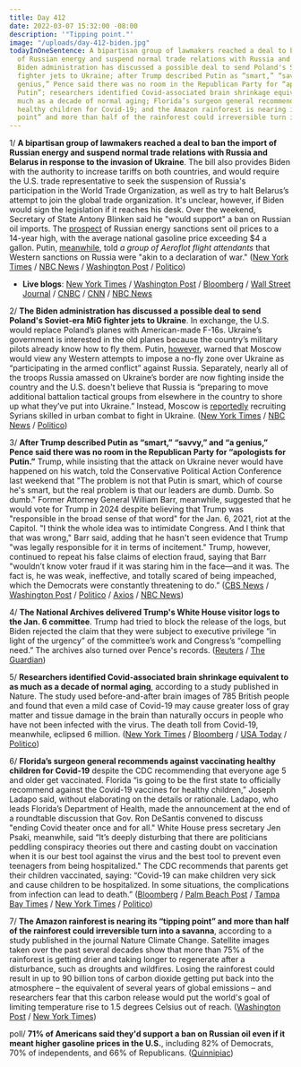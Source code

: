 ```yaml
---
title: Day 412
date: 2022-03-07 15:32:00 -08:00
description: '"Tipping point."'
image: "/uploads/day-412-biden.jpg"
todayInOneSentence: A bipartisan group of lawmakers reached a deal to ban the import
  of Russian energy and suspend normal trade relations with Russia and Belarus; the
  Biden administration has discussed a possible deal to send Poland's Soviet-era MiG
  fighter jets to Ukraine; after Trump described Putin as “smart,” “savvy,” and “a
  genius,” Pence said there was no room in the Republican Party for “apologists for
  Putin”; researchers identified Covid-associated brain shrinkage equivalent to as
  much as a decade of normal aging; Florida’s surgeon general recommends against vaccinating
  healthy children for Covid-19; and the Amazon rainforest is nearing its “tipping
  point” and more than half of the rainforest could irreversible turn into a savanna.
---
```


1/ **A bipartisan group of lawmakers reached a deal to ban the import of Russian energy and suspend normal trade relations with Russia and Belarus in response to the invasion of Ukraine**. The bill also provides Biden with the authority to increase tariffs on both countries, and would require the U.S. trade representative to seek the suspension of Russia's participation in the World Trade Organization, as well as try to halt Belarus’s attempt to join the global trade organization. It's unclear, however, if Biden would sign the legislation if it reaches his desk. Over the weekend, Secretary of State Antony Blinken said he "would support" a ban on Russian oil imports. The [prospect](https://www.npr.org/2022/03/07/1084893419/gas-prices-surge-to-above-4-a-gallon-oil-russia-ukraine-antony-blinken) of Russian energy sanctions sent oil prices to a 14-year high, with the average national gasoline price exceeding $4 a gallon. Putin, [meanwhile](https://apnews.com/article/russia-ukraine-europe-3d9e50b2fa8b08ce1f74c1b09403186e), told *a group of Aeroflot flight attendants* that Western sanctions on Russia were "akin to a declaration of war." ([New York Times](https://www.nytimes.com/live/2022/03/07/business/stocks-inflation-business-news#russia-us-trade-relations) / [NBC News](https://www.nbcnews.com/politics/congress/lawmakers-strike-bipartisan-deal-legislation-ban-russian-energy-import-rcna19038) / [Washington Post](https://www.washingtonpost.com/us-policy/2022/03/07/congress-ukraine-gas-prices-aid/) / [Politico](https://www.politico.com/news/2022/03/06/blinken-russian-oil-ban-00014441))

* **Live blogs**: [New York Times](https://www.nytimes.com/live/2022/03/07/world/ukraine-russia-war) / [Washington Post](https://www.washingtonpost.com/world/2022/03/07/russia-ukraine-war-news-putin-live-updates/) / [Bloomberg](https://www.bloomberg.com/news/articles/2022-03-07/ukraine-update-oil-surges-as-u-s-mulls-banning-russian-imports?srnd=premium&sref=MIBMEEoj) / [Wall Street Journal](https://www.wsj.com/livecoverage/russia-ukraine-latest-news-2022-03-07) / [CNBC](https://www.cnbc.com/2022/03/07/possible-russian-energy-ban-sends-oil-soaring-poland-us-in-jet-talks.html) / [CNN](https://www.cnn.com/europe/live-news/ukraine-russia-putin-news-03-07-22/h_beb3e2d7acaa726f6a8498ebab1f600e) / [NBC News](https://www.nbcnews.com/news/world/live-blog/ukraine-russia-war-live-updates-russia-claims-cease-fire-let-n1290958)

2/ **The Biden administration has discussed a possible deal to send Poland's Soviet-era MiG fighter jets to Ukraine**. In exchange, the U.S. would replace Poland’s planes with American-made F-16s. Ukraine’s government is interested in the old planes because the country’s military pilots already know how to fly them. Putin, [however](https://www.nytimes.com/2022/03/05/world/europe/ukraine-russia-putin.html), warned that Moscow would view any Western attempts to impose a no-fly zone over Ukraine as “participating in the armed conflict” against Russia. Separately, nearly all of the troops Russia amassed on Ukraine’s border are now fighting inside the country and the U.S. doesn't believe that Russia is “preparing to move additional battalion tactical groups from elsewhere in the country to shore up what they’ve put into Ukraine.” Instead, Moscow is [reportedly](https://www.wsj.com/articles/russia-recruiting-syrians-for-urban-combat-in-ukraine-u-s-officials-say-11646606234) recruiting Syrians skilled in urban combat to fight in Ukraine. ([New York Times](https://www.nytimes.com/2022/03/06/world/europe/us-fighter-jets-ukraine.html) / [NBC News](https://www.nbcnews.com/news/us-news/biden-admin-talks-poland-provide-warplanes-ukraine-rcna18876) / [Politico](https://www.politico.com/news/2022/03/07/putin-russia-combat-forces-ukraine-00014699))

3/ **After Trump described Putin as “smart,” “savvy,” and “a genius,” Pence said there was no room in the Republican Party for “apologists for Putin.”** Trump, while insisting that the attack on Ukraine never would have happened on his watch, told the Conservative Political Action Conference last weekend that "The problem is not that Putin is smart, which of course he's smart, but the real problem is that our leaders are dumb. Dumb. So dumb." Former Attorney General William Barr, meanwhile, suggested that he would vote for Trump in 2024 despite believing that Trump was "responsible in the broad sense of that word" for the Jan. 6, 2021, riot at the Capitol. "I think the whole idea was to intimidate Congress. And I think that that was wrong," Barr said, adding that he hasn't seen evidence that Trump "was legally responsible for it in terms of incitement." Trump, however, continued to repeat his false claims of election fraud, saying that Barr "wouldn’t know voter fraud if it was staring him in the face—and it was. The fact is, he was weak, ineffective, and totally scared of being impeached, which the Democrats were constantly threatening to do.” ([CBS News](https://www.cbsnews.com/news/pence-trump-republicans-putin-apologists/) / [Washington Post](https://www.washingtonpost.com/politics/2022/03/05/pence-putin-russia-apologists-gop-trump/) / [Politico](https://www.politico.com/news/2022/03/07/barr-trump-2024-00014597) / [Axios](https://www.axios.com/trump-bill-barr-book-e017627f-a26d-4c16-8a72-fcdf66bf019d.html) / [NBC News](https://www.nbcnews.com/politics/donald-trump/former-ag-barr-says-wouldnt-prosecuted-trump-jan-6-taking-classified-d-rcna18330))

4/ **The National Archives delivered Trump's White House visitor logs to the Jan. 6 committee**. Trump had tried to block the release of the logs, but Biden rejected the claim that they were subject to executive privilege “in light of the urgency” of the committee’s work and Congress’s “compelling need.” The archives also turned over Pence's records. ([Reuters](https://www.reuters.com/world/us/us-archives-turns-over-trump-white-house-visitor-logs-jan-6-committee-2022-03-04/) / [The Guardian](https://www.theguardian.com/us-news/2022/mar/04/donald-trump-capitol-attack-committee-white-house-visitor-logs))

5/ **Researchers identified Covid-associated brain shrinkage equivalent to as much as a decade of normal aging**, according to a study published in Nature. The study used before-and-after brain images of 785 British people and found that even a mild case of Covid-19 may cause greater loss of gray matter and tissue damage in the brain than naturally occurs in people who have not been infected with the virus. The death toll from Covid-19, meanwhile, eclipsed 6 million. ([New York Times](https://www.nytimes.com/2022/03/07/health/covid-brain-changes.html) / [Bloomberg](https://www.bloomberg.com/news/articles/2022-03-07/brain-shrinkage-cognitive-decline-found-months-after-mild-covid?sref=MIBMEEoj) / [USA Today](https://www.usatoday.com/story/news/health/2022/03/07/covid-brain-damage-smell/9357854002/) / [Politico](https://www.politico.com/news/2022/03/07/death-toll-coronavirus-pandemic-00014557))

6/ **Florida’s surgeon general recommends against vaccinating healthy children for Covid-19** despite the CDC recommending that everyone age 5 and older get vaccinated. Florida “is going to be the first state to officially recommend against the Covid-19 vaccines for healthy children,” Joseph Ladapo said, without elaborating on the details or rationale. Ladapo, who leads Florida’s Department of Health, made the announcement at the end of a roundtable discussion that Gov. Ron DeSantis convened to discuss "ending Covid theater once and for all." White House press secretary Jen Psaki, meanwhile, said “It’s deeply disturbing that there are politicians peddling conspiracy theories out there and casting doubt on vaccination when it is our best tool against the virus and the best tool to prevent even teenagers from being hospitalized." The CDC recommends that parents get their children vaccinated, saying: “Covid-19 can make children very sick and cause children to be hospitalized. In some situations, the complications from infection can lead to death.” ([Bloomberg](https://www.bloomberg.com/news/articles/2022-03-07/florida-to-recommend-against-child-vaccines-in-challenge-to-cdc?sref=MIBMEEoj) / [Palm Beach Post](https://www.palmbeachpost.com/story/news/politics/2022/03/07/florida-surgeon-general-joseph-ladapo-recommending-against-covid-vaccine-healthy-kids/9411801002/) / [Tampa Bay Times](https://www.tampabay.com/news/florida-politics/2022/03/07/healthy-children-shouldnt-get-coronavirus-vaccine-florida-health-department-says/) / [New York Times](https://www.nytimes.com/2022/03/07/health/covid-brain-changes.html) / [Politico](https://www.politico.com/news/2022/03/07/florida-surgeon-general-covid-vaccines-00014702))

7/ **The Amazon rainforest is nearing its “tipping point” and more than half of the rainforest could irreversible turn into a savanna**, according to a study published in the journal Nature Climate Change. Satellite images taken over the past several decades show that more than 75% of the rainforest is getting drier and taking longer to regenerate after a disturbance, such as droughts and wildfires. Losing the rainforest could result in up to 90 billion tons of carbon dioxide getting put back into the atmosphere – the equivalent of several years of global emissions – and researchers fear that this carbon release would put the world's goal of limiting temperature rise to 1.5 degrees Celsius out of reach. ([Washington Post](https://www.washingtonpost.com/climate-environment/2022/03/07/amazon-rainforest-tipping-point-climate/) / [New York Times](https://www.nytimes.com/2022/03/07/climate/amazon-rainforest-climate-change-deforestation.html))

poll/ **71% of Americans said they'd support a ban on Russian oil even if it meant higher gasoline prices in the U.S.**, including 82% of Democrats, 70% of independents, and 66% of Republicans. ([Quinnipiac](https://poll.qu.edu/poll-release?releaseid=3838))